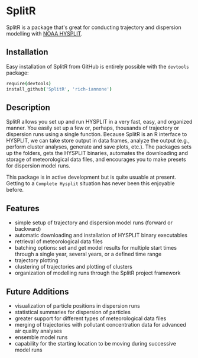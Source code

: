 SplitR
======

SplitR is a package that's great for conducting trajectory and dispersion modelling with [NOAA HYSPLIT](http://ready.arl.noaa.gov/HYSPLIT.php).

## Installation

Easy installation of SplitR from GitHub is entirely possible with the `devtools` package:

```coffee
require(devtools)
install_github('SplitR', 'rich-iannone')
```

## Description

SplitR allows you set up and run HYSPLIT in a very fast, easy, and organized manner. You easily set up a few or, perhaps, thousands of trajectory or dispersion runs using a single function. Because SplitR is an R interface to HYSPLIT, we can take store output in data frames, analyze the output (e.g., perform cluster analyses, generate and save plots, etc.). The packages sets up the folders, gets the HYSPLIT binaries, automates the downloading and storage of meteorological data files, and encourages you to make presets for dispersion model runs.

This package is in active development but is quite usuable at present. Getting to a `Complete Hysplit` situation has never been this enjoyable before.

## Features

- simple setup of trajectory and dispersion model runs (forward or backward)
- automatic downloading and installation of HYSPLIT binary executables
- retrieval of meteorological data files
- batching options: set and get model results for multiple start times through a single year, several years, or a defined time range
- trajectory plotting
- clustering of trajectories and plotting of clusters
- organization of modelling runs through the SplitR project framework

## Future Additions

- visualization of particle positions in dispersion runs
- statistical summaries for dispersion of particles
- greater support for different types of meteorological data files
- merging of trajectories with pollutant concentration data for advanced air quality analyses
- ensemble model runs
- capability for the starting location to be moving during successive model runs

